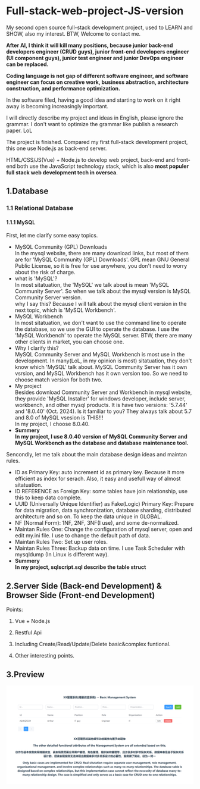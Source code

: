 # Full-stack-web-project-JS-version

My second open source full-stack development project, used to LEARN and SHOW, also my interest. BTW, Welcome to contact me.  

**After AI, I think it will kill many positions, because junior back-end developers engineer (CRUD guys), junior front-end developers engineer (UI component guys), junior test engineer and junior DevOps engineer can be replaced.**

**Coding language is not gap of different software engineer, and software engineer can focus on creative work, business abstraction, architecture construction, and performance optimization.** 

In the software filed, having a good idea and starting to work on it right away is becoming increasingly important.

I will directly describe my project and ideas in English, please ignore the grammar. I don't want to optimize the grammar like publish a research paper. LoL

The project is finished. Compared my first full-stack development project, this one use Node.js as back-end server.

HTML/CSS/JS(Vue) + Node.js to develop web project, back-end and front-end both use the JavaScript technology stack, which is also **most populer full stack web development tech in oversea**.

## 1.Database

### 1.1 Relational Database

#### 1.1.1 MySQL

First, let me clarify some easy topics.  
- MySQL Community (GPL) Downloads  
In the mysql website, there are many download links, but most of them are for 'MySQL Community (GPL) Downloads'. GPL mean GNU General Public License, so it is free for use anywhere, you don't need to worry about the risk of charge.
- what is 'MySQL'?  
In most sitatuation, the 'MySQL' we talk about is mean 'MySQL Community Server'. So when we talk about the mysql version is MySQL Community Server version.  
why I say this? Because I will talk about the mysql client version in the next topic, which is 'MySQL Workbench'. 
- MySQL Workbench  
In most sitatuation, we don't want to use the command line to operate the database, so we use the GUI to operate the database. I use the 'MySQL Workbench' to operate the MySQL server. BTW, there are many other clients in market, you can choose one.
- Why I clarify this?  
MySQL Community Server and MySQL Workbench is most use in the development. In many(LoL, in my opinion is most) sitatuation, they don't know which 'MySQL' talk about. MySQL Community Server has it own vsrsion, and MySQL Workbench has it own version too. So we need to choose match version for both two. 
- My project  
Besides download Community Server and Workbench in mysql website, they provide 'MySQL Installer' for windows developer, include server, workbench, and other mysql products. It is have two versions: '5.7.44' and '8.0.40' (Oct. 2024). Is it familiar to you? They always talk about 5.7 and 8.0 of MySQL vsesion is THIS!!!  
In my project, I choose 8.0.40.
- **Summery**  
**In my project, I use 8.0.40 version of MySQL Community Server and MySQL Workbench as the database and database maintenance tool.**

Sencondly, let me talk about the main database design ideas and maintan rules.  
- ID as Primary Key: auto increment id as primary key. Because it more efficient as index for serach. Also, it easy and usefull way of almost sitatuation.
- ID REFERENCE as Foreign Key: some tables have join relationship, use this to keep data complete.
- UUID (Universally Unique Identifier) as Fake(Logic) Primary Key: Prepare for data migration, data synchronization, database sharding, distributed architecture and so on. To keep the data unique in GLOBAL.
- NF (Normal Form): 1NF, 2NF, 3NF(I use), and some de-normalized.
- Maintan Rules One: Change the configuration of mysql server, open and edit my.ini file. I use to change the default path of data.
- Maintan Rules Two: Set up user roles.
- Maintan Rules Three: Backup data on time. I use Task Scheduler with mysqldump (In Linux is different way).
- **Summery**  
**In my project, sqlscript.sql describe the table struct**

## 2.Server Side (Back-end Development) & Browser Side (Front-end Development)

Points:

1. Vue + Node.js

2. Restful Api

3. Including Create/Read/Update/Delete basic&complex funtional.

4. Other interesting points.

## 3.Preview
![Alt text](image.png)